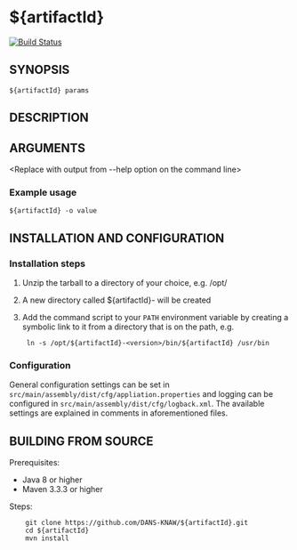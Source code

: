 ${artifactId}
===========
[![Build Status](https://travis-ci.org/DANS-KNAW/${artifactId}.png?branch=master)](https://travis-ci.org/DANS-KNAW/${artifactId})

<Remove this comment and extend the descriptions below>


SYNOPSIS
--------

    ${artifactId} params


DESCRIPTION
-----------

<Replace with a longer description of this module>


ARGUMENTS
---------

<Replace with output from --help option on the command line>


### Example usage

`${artifactId} -o value`


INSTALLATION AND CONFIGURATION
------------------------------

### Installation steps

1. Unzip the tarball to a directory of your choice, e.g. /opt/
2. A new directory called ${artifactId}-<version> will be created
3. Add the command script to your `PATH` environment variable by creating a symbolic link to it from a directory that is
   on the path, e.g. 
   
        ln -s /opt/${artifactId}-<version>/bin/${artifactId} /usr/bin


### Configuration

General configuration settings can be set in `src/main/assembly/dist/cfg/appliation.properties` and logging can be configured
in `src/main/assembly/dist/cfg/logback.xml`. The available settings are explained in comments in aforementioned files.


BUILDING FROM SOURCE
--------------------

Prerequisites:

* Java 8 or higher
* Maven 3.3.3 or higher

Steps:

        git clone https://github.com/DANS-KNAW/${artifactId}.git
        cd ${artifactId}
        mvn install
